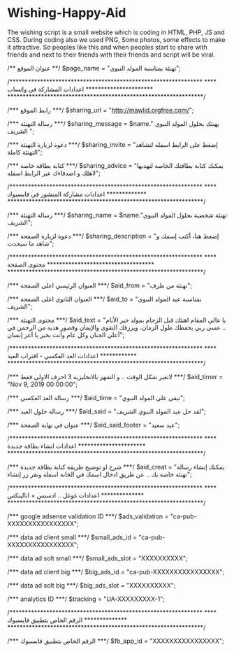 # Wishing-Happy-Aid
The wishing script is a small website which is coding in HTML, PHP, JS and CSS. During coding also we used PNG, Some photos, some effects to make it attractive. So peoples like this and when peoples start to share with friends and next to their friends with their friends and script will be viral.




/** عنوان الموقع **/
$page_name = "تهنئة بمناسبة المولد النبوي"; 





/***************************************************************
****	اعدادات المشاركة في واتساب		**********************
****************************************************************/

/***    رابط الموقع    ***/
$sharing_url = "http://mawlid.orgfree.com/";

/***    رسالة التهنئة     ***/
$sharing_message = $name." يهنئك بحلول المولد النبوي الشريف "; 

/***    دعوة لزيارة التهنئة     ***/
$sharing_invite = "إضغط على الرابط اسفله لتشاهد التهنئة كاملة";

/***    كتابة بطاقة خاصة     ***/
$sharing_advice = "يمكنك كتابة بطاقتك الخاصة لتهديها لاهلك و اصدقاءك عبر الرابط اسفله";






/***************************************************************
****	اعدادات مشاركة المنشور في فايسبوك		*************
****************************************************************/

/***    رسالة التهنئة     ***/
$sharing_name = $name."تهنئة شخصية بحلول المولد النبوي الشريف"; 

/***    دعوة لزيارة الصفحة     ***/
$sharing_description = "إضغط هنا، أكتب إسمك و شاهد ما سيحدث";






/***************************************************************
****	محتوى الصفحة		***********************************
****************************************************************/

/***   العنوان الرئيسي اعلى الصفحة    ***/
$aid_from = "تهنئة من طرف";

/***   العنوان الثانوي اعلى الصفحة    ***/
$aid_to = "بمناسبة عيد المولد النبوي الشريف";

/***   محتوى التهنئة    ***/
$aid_text = "يا عالي المقام اهنئك قبل الزحام بمولد خير الأنام .. عسى ربي يحفظك طول الزمان، ويرزقك التقوى والإيمان وقصور هدية من الرحمن في أعلى الجنان وكل عام وأنت بخير يا أعز إنسان";






/***************************************************************
****	اعدادات  العد العكسي - اقتراب العيد       ************
****************************************************************/

/***   لاتغير شكل الوقت .. و الشهر بالانجليزية 3 احرف الاولى فقط    ***/
$aid_timer = "Nov 9, 2019 00:00:00";

/***   رسالة العد العكسي   ***/
$aid_time = "تبقى على المولد النبوي";

/***   رسالة حلول العيد    ***/
$aid_said = "لقد حل عيد المولد النبوي الشريف";

/***   عنوان في نهاية الصفحة    ***/
$aid_said_footer = "عيد سعيد";






/***************************************************************
****	اعدادات انشاء بطاقة جديدة		**********************
****************************************************************/

/***   شرح او توضيح طريقة كتابة بطاقة جديدة    ***/
$aid_creat = "يمكنك إنشاء رسالة تهنئة خاصة بك .. عن طريق ادخال اسمك في الخانة اسفلة ونقر زر إنشاء";





/***************************************************************
****	اعدادات غوغل .. ادسنس + اناليتكس		**************
****************************************************************/

/***   google adsense validation ID    ***/
$ads_validation = "ca-pub-XXXXXXXXXXXXXXXX";


/***   data ad client small   ***/
$small_ads_id = "ca-pub-XXXXXXXXXXXXXXXX";
                
/***   data ad solt small   ***/
$small_ads_slot = "XXXXXXXXXX";
          



/***   data ad client big    ***/
$big_ads_id = "ca-pub-XXXXXXXXXXXXXXXX";

/***   data ad solt big    ***/
$big_ads_slot = "XXXXXXXXXX";




/***   analytics ID    ***/
$tracking = "UA-XXXXXXXXX-1";






/***************************************************************
****	 الرقم الخاص بتطبيق فايسبوك     		**************
****************************************************************/

/***   الرقم الخاص بتطبيق فايسبوك     ***/
$fb_app_id = "XXXXXXXXXXXXXXXX";

